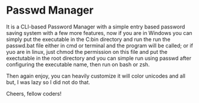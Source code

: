 # Passwd Manager

It is a CLI-based Password Manager with a simple entry based password saving system with a few more features, now if you are in Windows you can simply put the executable in the C:bin directory and run the run the passwd.bat file either in cmd or terminal and the program will be called; or if yuo are in linux, just chmod the permission on this file and put the exectutable in the root directory and you can simple run using passwd after configuring the executable name, then run on bash or zsh.

Then again enjoy, you can heavily customize it will color unicodes and all but, I was lazy so I did not do that.

Cheers, fellow coders!
